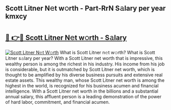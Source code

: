 ## Scott Litner N𝚎t w𝚘rth - Part-RrN S𝚊lary per year kmxcy

# <h2><a href="http://gc3l55.nevu.top/?p=Scott+Litner">🔗 👉🔴 Scott Litner N𝚎t w𝚘rth - S𝚊lary</a></h2>

[![Scott Litner N𝚎t W𝚘rth](https://i.imgur.com/Oavwk0R.jpeg)](http://gc3l55.nevu.top/?p=Scott+Litner)
What is Scott Litner n𝚎t w𝚘rth? What is Scott Litner s𝚊lary per year?
With a Scott Litner net worth that is impressive, this wealthy person is among the richest in his industry. His income from his job is considerable, but it is outmatched by Scott Litner net worth, which is thought to be amplified by his diverse business pursuits and extensive real estate assets. This wealthy man, whose Scott Litner net worth is among the highest in the world, is recognized for his business acumen and financial intelligence. With a Scott Litner net worth in the billions and a substantial annual salary, this affluent person is a leading demonstration of the power of hard labor, commitment, and financial acumen.
